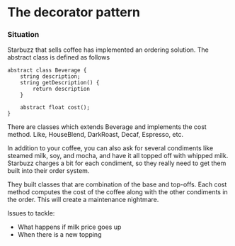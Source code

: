 # The decorator pattern

### Situation
Starbuzz that sells coffee has implemented an ordering solution. The abstract class is defined as follows

```
abstract class Beverage {
    string description;
    string getDescription() {
        return description
    }

    abstract float cost();
}
```

There are classes which extends Beverage and implements the cost method. Like, HouseBlend, DarkRoast, Decaf, Espresso, etc.

In addition to your coffee, you can also ask for several condiments like steamed milk, soy, and mocha, and have it all topped off with whipped milk. Starbuzz charges a bit for each condiment, so they really need to get them built into their order system.

They built classes that are combination of the base and top-offs. Each cost method computes the cost of the coffee along with the other condiments in the order. This will create a maintenance nightmare.

Issues to tackle:
- What happens if milk price goes up
- When there is a new topping